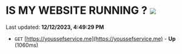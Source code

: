 # IS MY WEBSITE RUNNING ? [![](https://img.shields.io/static/v1?label=Sponsor&message=%E2%9D%A4&logo=GitHub&color=%23fe8e86)](https://github.com/sponsors/<username>)

Last updated: **12/12/2023, 4:49:29 PM**

- `GET` [https://youssefservice.me](https://youssefservice.me) - **Up** (1060ms)

